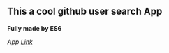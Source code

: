 ## This a cool github user search App

**Fully made by ES6**

_App [Link](https://ruhanrk.github.io/github-search)_